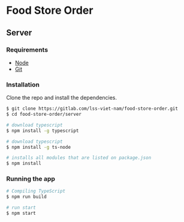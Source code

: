 # Food Store Order

## Server

### Requirements

- [Node](https://nodejs.org/en/)
- [Git](https://git-scm.com/)

### Installation

Clone the repo and install the dependencies.

```bash
$ git clone https://gitlab.com/lss-viet-nam/food-store-order.git
$ cd food-store-order/server
```

```bash
# download typescript
$ npm install -g typescript

# download typescript
$ npm install -g ts-node

# installs all modules that are listed on package.json
$ npm install
```

### Running the app

```bash
# Compiling TypeScript
$ npm run build

# run start
$ npm start
```
